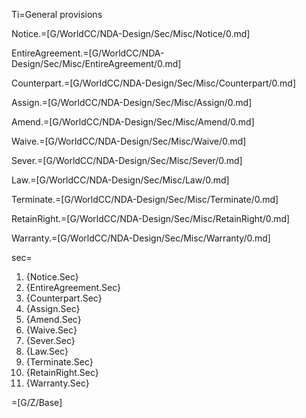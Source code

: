Ti=General provisions

Notice.=[G/WorldCC/NDA-Design/Sec/Misc/Notice/0.md]

EntireAgreement.=[G/WorldCC/NDA-Design/Sec/Misc/EntireAgreement/0.md]

Counterpart.=[G/WorldCC/NDA-Design/Sec/Misc/Counterpart/0.md]

Assign.=[G/WorldCC/NDA-Design/Sec/Misc/Assign/0.md]

Amend.=[G/WorldCC/NDA-Design/Sec/Misc/Amend/0.md]

Waive.=[G/WorldCC/NDA-Design/Sec/Misc/Waive/0.md]

Sever.=[G/WorldCC/NDA-Design/Sec/Misc/Sever/0.md]

Law.=[G/WorldCC/NDA-Design/Sec/Misc/Law/0.md]

Terminate.=[G/WorldCC/NDA-Design/Sec/Misc/Terminate/0.md]

RetainRight.=[G/WorldCC/NDA-Design/Sec/Misc/RetainRight/0.md]

Warranty.=[G/WorldCC/NDA-Design/Sec/Misc/Warranty/0.md]

sec=<ol class="secs"><li>{Notice.Sec}<li>{EntireAgreement.Sec}<li>{Counterpart.Sec}<li>{Assign.Sec}<li>{Amend.Sec}<li>{Waive.Sec}<li>{Sever.Sec}<li>{Law.Sec}<li>{Terminate.Sec}<li>{RetainRight.Sec}<li>{Warranty.Sec}</ol>

=[G/Z/Base]
